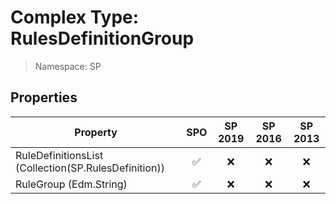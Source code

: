 # Complex Type: RulesDefinitionGroup

> Namespace: SP

## Properties

Property | SPO | SP 2019 | SP 2016 | SP 2013
----------|:---:|:-------:|:-------:|:-------:
RuleDefinitionsList (Collection(SP.RulesDefinition)) | ✅ | ❌ | ❌ | ❌
RuleGroup (Edm.String) | ✅ | ❌ | ❌ | ❌